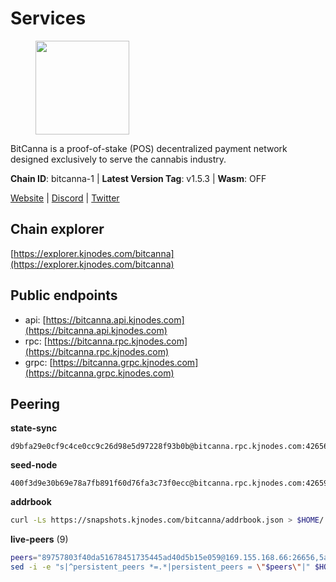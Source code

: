 # Services

<figure><img src="https://raw.githubusercontent.com/kj89/testnet_manuals/main/pingpub/logos/bitcanna.png" width="150" alt=""><figcaption></figcaption></figure>

BitCanna is a proof-of-stake (POS) decentralized payment network designed exclusively to serve the cannabis industry. 

**Chain ID**: bitcanna-1 | **Latest Version Tag**: v1.5.3 | **Wasm**: OFF

[Website](https://www.bitcanna.io) | [Discord](https://discord.gg/9AVrzaVQvs) | [Twitter](https://twitter.com/BitCannaGlobal)


## Chain explorer
[https://explorer.kjnodes.com/bitcanna](https://explorer.kjnodes.com/bitcanna)

## Public endpoints

* api: [https://bitcanna.api.kjnodes.com](https://bitcanna.api.kjnodes.com)
* rpc: [https://bitcanna.rpc.kjnodes.com](https://bitcanna.rpc.kjnodes.com)
* grpc: [https://bitcanna.grpc.kjnodes.com](https://bitcanna.grpc.kjnodes.com)

## Peering

**state-sync**

```text
d9bfa29e0cf9c4ce0cc9c26d98e5d97228f93b0b@bitcanna.rpc.kjnodes.com:42656
```

**seed-node**

```text
400f3d9e30b69e78a7fb891f60d76fa3c73f0ecc@bitcanna.rpc.kjnodes.com:42659
```

**addrbook**
```bash
curl -Ls https://snapshots.kjnodes.com/bitcanna/addrbook.json > $HOME/.bcna/config/addrbook.json
```

**live-peers** (9)
```bash
peers="89757803f40da51678451735445ad40d5b15e059@169.155.168.66:26656,5af4f132d1c63cbe9d828d58522fdbb4bd508880@136.244.29.116:31656,d9bfa29e0cf9c4ce0cc9c26d98e5d97228f93b0b@65.109.88.38:42656,90ee680b1738344354c48c23ba1e1fd68e071d80@142.132.248.138:26696,a1ceb81a5498642753f8600a5c3b9ca056af3051@67.222.144.195:16656,cb9741ce22ab5f615913ac11b211c3c7f58dee71@107.191.36.154:26656,d7322625044ad733bce4178dc397b2b9b5f68b41@43.153.27.130:26656,c38a5912b4b0f827732862594671c65ad0059932@172.105.196.25:26656,07c829cf936db34be61143fabb09541d05aea899@65.108.98.124:64206"
sed -i -e "s|^persistent_peers *=.*|persistent_peers = \"$peers\"|" $HOME/.bcna/config/config.toml
```
